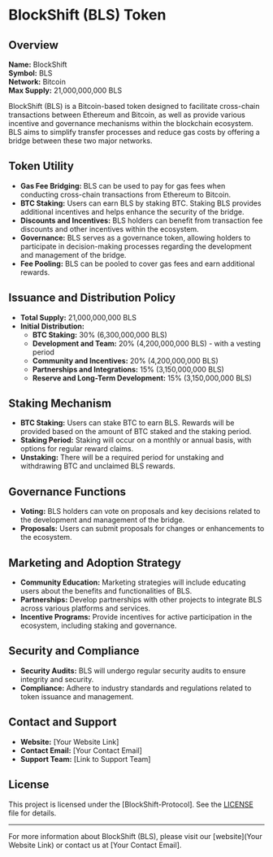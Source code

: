# BlockShift (BLS) Token

## Overview

**Name:** BlockShift  
**Symbol:** BLS  
**Network:** Bitcoin  
**Max Supply:** 21,000,000,000 BLS

BlockShift (BLS) is a Bitcoin-based token designed to facilitate cross-chain transactions between Ethereum and Bitcoin, as well as provide various incentive and governance mechanisms within the blockchain ecosystem. BLS aims to simplify transfer processes and reduce gas costs by offering a bridge between these two major networks.

## Token Utility

- **Gas Fee Bridging:** BLS can be used to pay for gas fees when conducting cross-chain transactions from Ethereum to Bitcoin.
- **BTC Staking:** Users can earn BLS by staking BTC. Staking BLS provides additional incentives and helps enhance the security of the bridge.
- **Discounts and Incentives:** BLS holders can benefit from transaction fee discounts and other incentives within the ecosystem.
- **Governance:** BLS serves as a governance token, allowing holders to participate in decision-making processes regarding the development and management of the bridge.
- **Fee Pooling:** BLS can be pooled to cover gas fees and earn additional rewards.

## Issuance and Distribution Policy

- **Total Supply:** 21,000,000,000 BLS
- **Initial Distribution:**
  - **BTC Staking:** 30% (6,300,000,000 BLS)
  - **Development and Team:** 20% (4,200,000,000 BLS) - with a vesting period
  - **Community and Incentives:** 20% (4,200,000,000 BLS)
  - **Partnerships and Integrations:** 15% (3,150,000,000 BLS)
  - **Reserve and Long-Term Development:** 15% (3,150,000,000 BLS)

## Staking Mechanism

- **BTC Staking:** Users can stake BTC to earn BLS. Rewards will be provided based on the amount of BTC staked and the staking period.
- **Staking Period:** Staking will occur on a monthly or annual basis, with options for regular reward claims.
- **Unstaking:** There will be a required period for unstaking and withdrawing BTC and unclaimed BLS rewards.

## Governance Functions

- **Voting:** BLS holders can vote on proposals and key decisions related to the development and management of the bridge.
- **Proposals:** Users can submit proposals for changes or enhancements to the ecosystem.

## Marketing and Adoption Strategy

- **Community Education:** Marketing strategies will include educating users about the benefits and functionalities of BLS.
- **Partnerships:** Develop partnerships with other projects to integrate BLS across various platforms and services.
- **Incentive Programs:** Provide incentives for active participation in the ecosystem, including staking and governance.

## Security and Compliance

- **Security Audits:** BLS will undergo regular security audits to ensure integrity and security.
- **Compliance:** Adhere to industry standards and regulations related to token issuance and management.

## Contact and Support

- **Website:** [Your Website Link]
- **Contact Email:** [Your Contact Email]
- **Support Team:** [Link to Support Team]

## License

This project is licensed under the [BlockShift-Protocol]. See the [LICENSE](LICENSE) file for details.

---

For more information about BlockShift (BLS), please visit our [website](Your Website Link) or contact us at [Your Contact Email].
